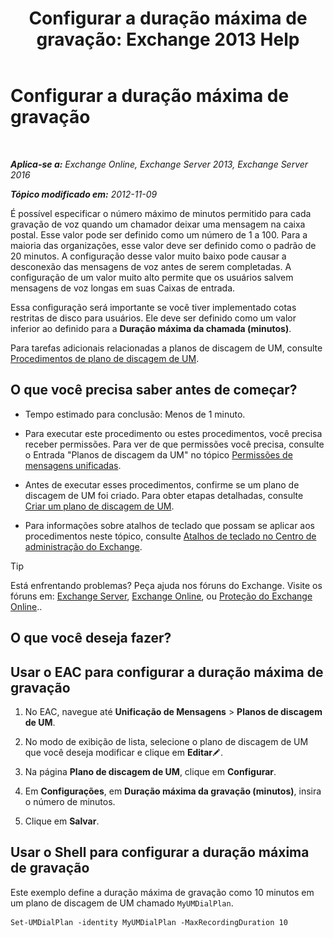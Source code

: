 ﻿---
title: 'Configurar a duração máxima de gravação: Exchange 2013 Help'
TOCTitle: Configurar a duração máxima de gravação
ms:assetid: 18eeb567-1048-4c82-93cf-612cb12ec5e3
ms:mtpsurl: https://technet.microsoft.com/pt-br/library/Ee423539(v=EXCHG.150)
ms:contentKeyID: 50485042
ms.date: 05/22/2018
mtps_version: v=EXCHG.150
ms.translationtype: MT
---

# Configurar a duração máxima de gravação

 

_**Aplica-se a:** Exchange Online, Exchange Server 2013, Exchange Server 2016_

_**Tópico modificado em:** 2012-11-09_

É possível especificar o número máximo de minutos permitido para cada gravação de voz quando um chamador deixar uma mensagem na caixa postal. Esse valor pode ser definido como um número de 1 a 100. Para a maioria das organizações, esse valor deve ser definido como o padrão de 20 minutos. A configuração desse valor muito baixo pode causar a desconexão das mensagens de voz antes de serem completadas. A configuração de um valor muito alto permite que os usuários salvem mensagens de voz longas em suas Caixas de entrada.

Essa configuração será importante se você tiver implementado cotas restritas de disco para usuários. Ele deve ser definido como um valor inferior ao definido para a **Duração máxima da chamada (minutos)**.

Para tarefas adicionais relacionadas a planos de discagem de UM, consulte [Procedimentos de plano de discagem de UM](um-dial-plan-procedures-exchange-2013-help.md).

## O que você precisa saber antes de começar?

  - Tempo estimado para conclusão: Menos de 1 minuto.

  - Para executar este procedimento ou estes procedimentos, você precisa receber permissões. Para ver de que permissões você precisa, consulte o Entrada "Planos de discagem da UM" no tópico [Permissões de mensagens unificadas](unified-messaging-permissions-exchange-2013-help.md).

  - Antes de executar esses procedimentos, confirme se um plano de discagem de UM foi criado. Para obter etapas detalhadas, consulte [Criar um plano de discagem de UM](create-a-um-dial-plan-exchange-2013-help.md).

  - Para informações sobre atalhos de teclado que possam se aplicar aos procedimentos neste tópico, consulte [Atalhos de teclado no Centro de administração do Exchange](keyboard-shortcuts-in-the-exchange-admin-center-exchange-online-protection-help.md).


> [!TIP]
> Está enfrentando problemas? Peça ajuda nos fóruns do Exchange. Visite os fóruns em: <A href="https://go.microsoft.com/fwlink/p/?linkid=60612">Exchange Server</A>, <A href="https://go.microsoft.com/fwlink/p/?linkid=267542">Exchange Online</A>, ou <A href="https://go.microsoft.com/fwlink/p/?linkid=285351">Proteção do Exchange Online</A>..



## O que você deseja fazer?

## Usar o EAC para configurar a duração máxima de gravação

1.  No EAC, navegue até **Unificação de Mensagens** \> **Planos de discagem de UM**.

2.  No modo de exibição de lista, selecione o plano de discagem de UM que você deseja modificar e clique em **Editar**![Ícone de edição](images/JJ218640.6f53ccb2-1f13-4c02-bea0-30690e6ea71d(EXCHG.150).gif "Ícone de edição").

3.  Na página **Plano de discagem de UM**, clique em **Configurar**.

4.  Em **Configurações**, em **Duração máxima da gravação (minutos)**, insira o número de minutos.

5.  Clique em **Salvar**.

## Usar o Shell para configurar a duração máxima de gravação

Este exemplo define a duração máxima de gravação como 10 minutos em um plano de discagem de UM chamado `MyUMDialPlan`.

    Set-UMDialPlan -identity MyUMDialPlan -MaxRecordingDuration 10

